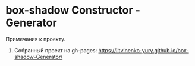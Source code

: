# box-shadow Constructor - Generator
Примечания к проекту.

1. Собранный проект на gh-pages:  https://litvinenko-yury.github.io/box-shadow-Generator/
